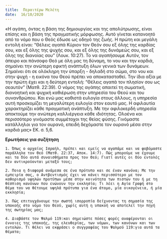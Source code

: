 ```yaml
---
title:  Περαιτέρω Μελέτη
date:  16/10/2020
---
```


«Η αγάπη, όντας η βάση της δημιουργίας και της απολύτρωσης, είναι επίσης και η βάση της πραγματικής μόρφωσης. Αυτό γίνεται κατανοητό από το νόμο που ο Θεός έδωσε ως οδηγό της ζωής. Η πρώτη και μεγάλη εντολή είναι: “Θέλεις αγαπά Κύριον τον Θεόν σου εξ όλης της καρδίας σου, και εξ όλης της ψυχής σου, και εξ όλης της δυνάμεώς σου, και εξ όλης της διανοίας σου” (Λουκ. 10:27). Το να αγαπήσουμε Αυτόν, τον άπειρο και πάνσοφο Θεό με όλη μας τη δύναμη, το νου και την καρδιά, σημαίνει την ανώτερη εφικτή ανάπτυξη όλων γενικά των δυνάμεων. Σημαίνει ότι σε ολόκληρη την ύπαρξη - δηλαδή στο σώμα, στο νου και στην ψυχή - η εικόνα του Θεού πρέπει να αποκατασταθεί. Την ίδια αξία με την πρώτη έχει και η δεύτερη εντολή: “Θέλεις αγαπά τον πλησίον σου ως σεαυτόν” (Ματθ. 22:39). Ο νόμος της αγάπης απαιτεί τη σωματική, διανοητική και ψυχική καθιέρωση στην υπηρεσία του Θεού και του συνανθρώπου. Και ενώ μας καθιστά ευλογία στους άλλους, η υπηρεσία αυτή προσκομίζει τη μεγαλύτερη ευλογία στον εαυτό μας. Η αφιλαυτία χαρακτηρίζει κάθε πραγματική ανάπτυξη. Με την αφιλοκερδή υπηρεσία αποκτούμε την ανώτερη καλλιέργεια κάθε ιδιότητας. Ολοένα και περισσότερο γινόμαστε συμμέτοχοι της θείας φύσης. Γινόμαστε κατάλληλοι για τον ουρανό, επειδή δεχόμαστε τον ουρανό μέσα στην καρδιά μας» ΕΚ. σ. 5,6.

**Ερωτήσεις για συζήτηση**

`1. Όπως ο αρχαίος Ισραήλ, πρέπει και εμείς να αγαπάμε και να φοβόμαστε παράλληλα τον Θεό (Ματθ. 22:37, Αποκ. 14:7). Πώς μπορούμε να έχουμε και τα δύο αυτά συναισθήματα προς τον Θεό; Γιατί αυτές οι δύο εντολές δεν αντικρούονται μεταξύ τους;`

`2. Ποια η διαφορά ανάμεσα σε ένα πρότυπο και σε έναν κανόνα; Με την εμπειρία σας, ο Αντβεντισμός έχει να κάνει περισσότερο με τον καθορισμό υψηλών προτύπων μέσα στην κοινότητα των πιστών του ή με τη θέσπιση κανόνων που ενώνουν την εκκλησία; Τι λέει η Αγία Γραφή στο θέμα του να θέτουμε υψηλά πρότυπα για ένα άτομο, μία οικογένεια, ή μία εκκλησία;`

`3. Πώς επιτυγχάνουμε την σωστή ισορροπία δείχνοντας τη σημασία της υπακοής στο νόμο του Θεού, χωρίς αυτή η υπακοή να αποτελεί την πηγή της σωτηρίας μας;`

`4. Διαβάστε τον Ψαλμό 119:και σημειώστε πόσες φορές αναφέρονται οι έννοιες της υπακοής, της ελευθερίας, των νόμων, των κανόνων και των εντολών. Τι θέλει να εκφράσει ο συγγραφέας του Ψαλμού 119:για αυτά τα θέματα;`